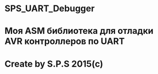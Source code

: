 # SPS_UART_Debugger
# Моя ASM библиотека для отладки AVR контроллеров по UART
# Create by S.P.S 2015(c) 
